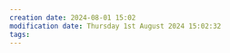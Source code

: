 ```yaml
---
creation date: 2024-08-01 15:02
modification date: Thursday 1st August 2024 15:02:32
tags:
---
```





